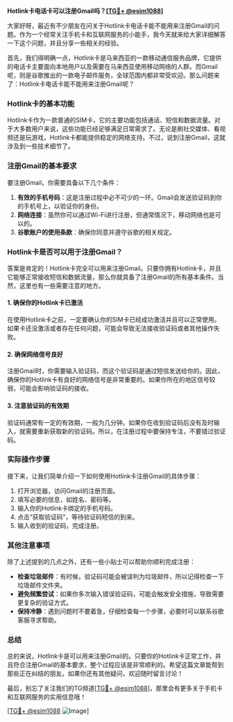 **Hotlink卡电话卡可以注册Gmail吗？[[TG💪+ @esim1088](https://t.me/s/esim1088)]**

大家好呀，最近有不少朋友在问关于Hotlink卡电话卡能不能用来注册Gmail的问题。作为一个经常关注手机卡和互联网服务的小能手，我今天就来给大家详细解答一下这个问题，并且分享一些相关的经验。

首先，我们得明确一点，Hotlink卡是马来西亚的一款移动通信服务品牌，它提供的电话卡主要面向本地用户以及需要在马来西亚使用移动网络的人群。而Gmail呢，则是谷歌推出的一款电子邮件服务，全球范围内都非常受欢迎。那么问题来了：Hotlink卡电话卡能不能用来注册Gmail呢？

### Hotlink卡的基本功能

Hotlink卡作为一款普通的SIM卡，它的主要功能包括通话、短信和数据流量。对于大多数用户来说，这些功能已经足够满足日常需求了。无论是刷社交媒体、看视频还是玩游戏，Hotlink卡都能提供稳定的网络支持。不过，说到注册Gmail，这就涉及到一些技术细节了。

### 注册Gmail的基本要求

要注册Gmail，你需要具备以下几个条件：

1. **有效的手机号码**：这是注册过程中必不可少的一环。Gmail会发送验证码到你的手机号上，以验证你的身份。
2. **网络连接**：虽然你可以通过Wi-Fi进行注册，但通常情况下，移动网络也是可以的。
3. **谷歌账户的使用条款**：确保你同意并遵守谷歌的相关规定。

### Hotlink卡是否可以用于注册Gmail？

答案是肯定的！Hotlink卡完全可以用来注册Gmail。只要你拥有Hotlink卡，并且它能够正常接收短信和数据流量，那么你就具备了注册Gmail的所有基本条件。当然，这里也有一些需要注意的地方。

#### 1. 确保你的Hotlink卡已激活
在使用Hotlink卡之前，一定要确认你的SIM卡已经成功激活并且可以正常使用。如果卡还没激活或者存在任何问题，可能会导致无法接收验证码或者其他操作失败。

#### 2. 确保网络信号良好
注册Gmail时，你需要输入验证码，而这个验证码是通过短信发送给你的。因此，确保你的Hotlink卡有良好的网络信号是非常重要的。如果你所在的地区信号较弱，可能会影响验证码的接收。

#### 3. 注意验证码的有效期
验证码通常有一定的有效期，一般为几分钟。如果你在收到验证码后没有及时输入，就需要重新获取新的验证码。所以，在注册过程中要保持专注，不要错过验证码。

### 实际操作步骤

接下来，让我们简单介绍一下如何使用Hotlink卡注册Gmail的具体步骤：

1. 打开浏览器，访问Gmail的注册页面。
2. 填写必要的信息，如姓名、密码等。
3. 输入你的Hotlink卡绑定的手机号码。
4. 点击“获取验证码”，等待验证码短信的到来。
5. 输入收到的验证码，完成注册。

### 其他注意事项

除了上述提到的几点之外，还有一些小贴士可以帮助你顺利完成注册：

- **检查垃圾邮件**：有时候，验证码可能会被误判为垃圾邮件，所以记得检查一下垃圾邮件文件夹。
- **避免频繁尝试**：如果你多次输入错误验证码，可能会触发安全措施，导致需要更复杂的验证方式。
- **保持冷静**：遇到问题时不要着急，仔细检查每一个步骤，必要时可以联系谷歌客服寻求帮助。

### 总结

总的来说，Hotlink卡是可以用来注册Gmail的。只要你的Hotlink卡正常工作，并且符合注册Gmail的基本要求，整个过程应该是非常顺利的。希望这篇文章能帮到那些正在纠结的朋友。如果你还有其他疑问，欢迎随时留言讨论！

最后，别忘了关注我们的TG频道[[TG💪+ @esim1088](https://t.me/s/esim1088)]，那里会有更多关于手机卡和互联网服务的实用信息哦！

[[TG💪+ @esim1088](https://t.me/s/esim1088) ![Image](https://i.postimg.cc/4NQfJmqS/Snipaste-2025-05-13-00-14-12.png)]